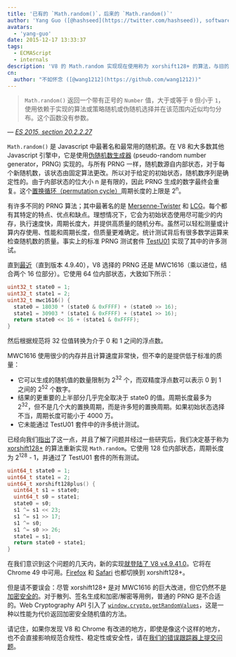 ```yaml
---
title: '已有的 `Math.random()`，后来的 `Math.random()`'
author: 'Yang Guo ([@hashseed](https://twitter.com/hashseed)), software engineer and dice designer'
avatars:
  - 'yang-guo'
date: 2015-12-17 13:33:37
tags:
  - ECMAScript
  - internals
description: 'V8 的 Math.random 实现现在使用称为 xorshift128+ 的算法，与旧的 MWC1616 实现相比，提高了随机性。'
cn:
  author: "不如怀念 ([@wang1212](https://github.com/wang1212))"
---
```

> `Math.random()` 返回一个带有正号的 `Number` 值，大于或等于 `0` 但小于 `1`，使用依赖于实现的算法或策略随机或伪随机选择并在该范围内近似均匀分布。这个函数没有参数。

— _[ES 2015, section 20.2.2.27](http://tc39.es/ecma262/#sec-math.random)_

`Math.random()` 是 Javascript 中最著名和最常用的随机源。在 V8 和大多数其他 Javascript 引擎中，它是使用[伪随机数生成器](https://en.wikipedia.org/wiki/Pseudorandom_number_generator) (pseudo-random number generator，PRNG) 实现的。与所有 PRNG 一样，随机数源自内部状态，对于每个新随机数，该状态由固定算法更改。所以对于给定的初始状态，随机数序列是确定性的。由于内部状态的位大小 n 是有限的，因此 PRNG 生成的数字最终会重复。这个[置换循环（permutation cycle）](https://en.wikipedia.org/wiki/Cyclic_permutation)周期长度的上限是 2<sup>n</sup>。

有许多不同的 PRNG 算法；其中最著名的是 [Mersenne-Twister](https://en.wikipedia.org/wiki/Mersenne_Twister) 和 [LCG](https://en.wikipedia.org/wiki/Linear_congruential_generator)。每个都有其特定的特点、优点和缺点。理想情况下，它会为初始状态使用尽可能少的内存，执行速度快，周期长度大，并提供高质量的随机分布。虽然可以轻松测量或计算内存使用、性能和周期长度，但质量更难确定。统计测试背后有很多数学运算来检查随机数的质量。事实上的标准 PRNG 测试套件 [TestU01](http://simul.iro.umontreal.ca/testu01/tu01.html) 实现了其中的许多测试。

直到[最近](https://github.com/v8/v8/blob/ceade6cf239e0773213d53d55c36b19231c820b5/src/js/math.js#L143)（直到版本 4.9.40），V8 选择的 PRNG 还是 MWC1616（乘以进位，结合两个 16 位部分）。它使用 64 位内部状态，大致如下所示：

```cpp
uint32_t state0 = 1;
uint32_t state1 = 2;
uint32_t mwc1616() {
  state0 = 18030 * (state0 & 0xFFFF) + (state0 >> 16);
  state1 = 30903 * (state1 & 0xFFFF) + (state1 >> 16);
  return state0 << 16 + (state1 & 0xFFFF);
}
```

然后根据规范将 32 位值转换为介于 0 和 1 之间的浮点数。

MWC1616 使用很少的内存并且计算速度非常快，但不幸的是提供低于标准的质量：

- 它可以生成的随机值的数量限制为 2<sup>32</sup> 个，而双精度浮点数可以表示 0 到 1 之间的 2<sup>52</sup> 个数字。
- 结果的更重要的上半部分几乎完全取决于 state0 的值。周期长度最多为 2<sup>32</sup>，但不是几个大的置换周期，而是许多短的置换周期。如果初始状态选择不当，周期长度可能小于 4000 万。
- 它未能通过 TestU01 套件中的许多统计测试。

已经向我们[指出](https://medium.com/@betable/tifu-by-using-math-random-f1c308c4fd9d)了这一点，并且了解了问题并经过一些研究后，我们决定基于称为 [xorshift128+](http://vigna.di.unimi.it/ftp/papers/xorshiftplus.pdf) 的算法重新实现 `Math.random`。它使用 128 位内部状态，周期长度为 2<sup>128</sup> - 1，并通过了 TestU01 套件的所有测试。

```cpp
uint64_t state0 = 1;
uint64_t state1 = 2;
uint64_t xorshift128plus() {
  uint64_t s1 = state0;
  uint64_t s0 = state1;
  state0 = s0;
  s1 ^= s1 << 23;
  s1 ^= s1 >> 17;
  s1 ^= s0;
  s1 ^= s0 >> 26;
  state1 = s1;
  return state0 + state1;
}
```

在我们意识到这个问题的几天内，新的实现[就登陆了 V8 v4.9.41.0](https://github.com/v8/v8/blob/085fed0fb5c3b0136827b5d7c190b4bd1c23a23e/src/base/utils/random-number-generator.h#L102)。它将在 Chrome 49 中可用。[Firefox](https://bugzilla.mozilla.org/show_bug.cgi?id=322529#c99) 和 [Safari](https://bugs.webkit.org/show_bug.cgi?id=151641) 也都切换到 xorshift128+。

但是请不要误会：尽管 xorshift128+ 是对 MWC1616 的巨大改进，但它仍然不是[加密安全的](https://en.wikipedia.org/wiki/Cryptographically_secure_pseudorandom_number_generator)。对于散列、签名生成和加密/解密等用例，普通的 PRNG 是不合适的。Web Cryptography API 引入了 [`window.crypto.getRandomValues`](https://developer.mozilla.org/en-US/docs/Web/API/RandomSource/getRandomValues)，这是一种以性能为代价返回加密安全随机值的方法。

请记住，如果你发现 V8 和 Chrome 有改进的地方，即使是像这个这样的地方，也不会直接影响规范合规性、稳定性或安全性，请在[我们的错误跟踪器上提交问题](https://bugs.chromium.org/p/v8/issues/entry?template=Defect%20report%20from%20user)。
